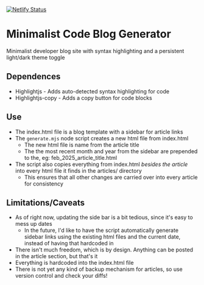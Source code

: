 [![Netlify Status](https://api.netlify.com/api/v1/badges/8006df7f-06b3-4949-8d3e-1f2e6b02b1dd/deploy-status)](https://app.netlify.com/sites/gregoridev/deploys)

# Minimalist Code Blog Generator

Minimalist developer blog site with syntax highlighting and a persistent light/dark theme toggle

## Dependences

- Highlightjs - Adds auto-detected syntax highlighting for code
- Highlightjs-copy - Adds a copy button for code blocks

## Use

- The index.html file is a blog template with a sidebar for article links
- The `generate.mjs` node script creates a new html file from index.html
  - The new html file is name from the article title
  - The the most recent month and year from the sidebar are prepended to the, eg: feb_2025_article_title.html
- The script also copies everything from index.html _besides the article_ into every html file it finds in the articles/ directory
  - This ensures that all other changes are carried over into every article for consistency

## Limitations/Caveats

- As of right now, updating the side bar is a bit tedious, since it's easy to mess up dates
  - In the future, I'd like to have the script automatically generate sidebar links using the existing html files and the current date, instead of having that hardcoded in
- There isn't much freedom, which is by design. Anything can be posted in the article section, but that's it
- Everything is hardcoded into the index.html file
- There is not yet any kind of backup mechanism for articles, so use version control and check your diffs!
